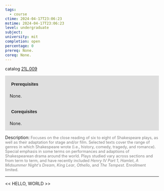 ```yaml
---
tags:
  - course
ctime: 2024-04-17T23:06:23
mstime: 2024-04-17T23:06:23
level: undergraduate
subject: 
university: mit
completion: open
percentage: 0
prereq: None.
coreq: None.
---
```


catalog [21L.009](http://student.mit.edu/catalog/m21La.html#21L.009)

<span style="display: block; padding: 15px; background-color: rgb(100, 100, 100, 0.2);"><font id="m_prereq2409_0" style="display: block; font-family: Arial, sans-serif; font-weight: bold; padding: 5px">Prerequisites</font><br><span id="prereq2409_0">None.</span></span>
<span style="display: block; padding: 15px; background-color: rgb(100, 100, 100, 0.2);"><font id="m_coreq2409_0" style="display: block; font-family: Arial, sans-serif; font-weight: bold; padding: 5px">Corequisites</font><br><span id="coreq2409_0">None.</span></span>

<font style="">Description:</font>
<font style="color: grey; font-size: 0.8rem;">Focuses on the close reading of six to eight of Shakespeare plays, as well as their adaptation for stage and/or film.  Selected texts cover the range of genres in which Shakespeare wrote (i.e., history, comedy, tragedy, and romance). Special emphasis in some terms on performances and adaptions of Shakespearean drama around the world. Plays studied vary across sections and from term to term, and have recently included <i>Henry IV Part 1</i>, <i>Hamlet</i>, <i>A Midsummer Night's Dream</i>, <i>King Lear</i>, <i>Othello</i>, and <i>The Tempest</i>. Enrollment limited.</font>



---

<< HELLO, WORLD >>
